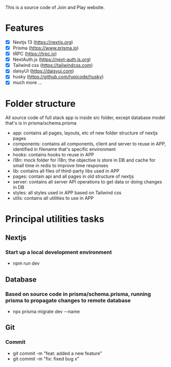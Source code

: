 This is a source code of Join and Play website.

# Features

-   [x] Nextjs 13 (https://nextjs.org)
-   [x] Prisma (https://www.prisma.io)
-   [x] tRPC (https://trpc.io)
-   [x] NextAuth.js (https://next-auth.js.org)
-   [x] Tailwind css (https://tailwindcss.com)
-   [x] daisyUI (https://daisyui.com)
-   [x] husky (https://github.com/typicode/husky)
-   [x] much more ...

# Folder structure

All source code of full stack app is inside src folder, except database model that's is in prisma/schema.prisma

-   app: contains all pages, layouts, etc of new folder structure of nextjs pages
-   components: contains all components, client and server to reuse in APP, identified in filename that's specific environment
-   hooks: contains hooks to reuse in APP
-   i18n: mock folder for i18n; the objective is store in DB and cache for small time in redis to improve time responses
-   lib: contains all files of third-party libs used in APP
-   pages: contain api and all pages in old structure of nextjs
-   server: contains all server API operations to get data or doing changes in DB
-   styles: all styles used in APP based on Tailwind css
-   utils: contains all utilities to use in APP

# Principal utilities tasks

## Nextjs

### Start up a local development environment

-   npm run dev

## Database

### Based on source code in prisma/schema.prisma, running prisma to propagate changes to remote database

-   npx prisma migrate dev --name <filename-migration>

## Git

### Commit

-   git commit -m "feat: added a new feature"
-   git commit -m "fix: fixed bug x"
